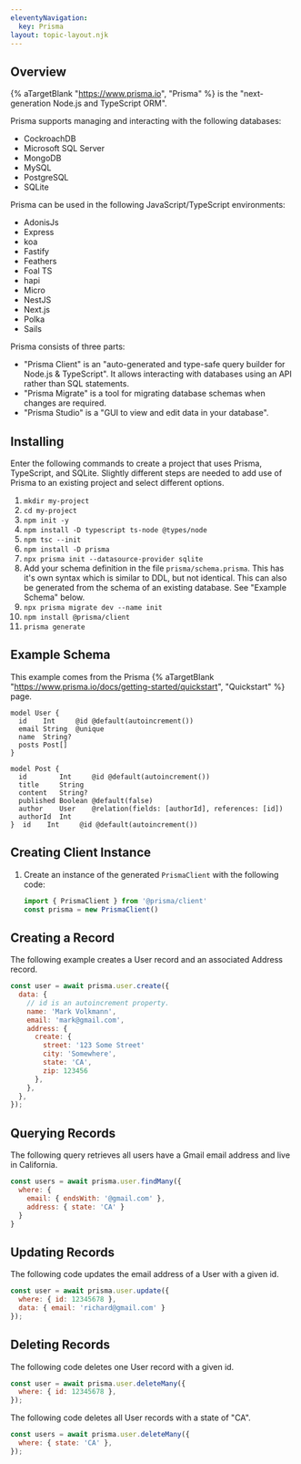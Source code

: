 ```yaml
---
eleventyNavigation:
  key: Prisma
layout: topic-layout.njk
---
```


## Overview

{% aTargetBlank "https://www.prisma.io", "Prisma" %} is the
"next-generation Node.js and TypeScript ORM".

Prisma supports managing and interacting with the following databases:

- CockroachDB
- Microsoft SQL Server
- MongoDB
- MySQL
- PostgreSQL
- SQLite

Prisma can be used in the following JavaScript/TypeScript environments:

- AdonisJs
- Express
- koa
- Fastify
- Feathers
- Foal TS
- hapi
- Micro
- NestJS
- Next.js
- Polka
- Sails

Prisma consists of three parts:

- "Prisma Client" is an "auto-generated and type-safe query builder
  for Node.js & TypeScript".
  It allows interacting with databases using an API rather than SQL statements.
- "Prisma Migrate" is a tool for migrating database schemas
  when changes are required.
- "Prisma Studio" is a "GUI to view and edit data in your database".

## Installing

Enter the following commands to create a project
that uses Prisma, TypeScript, and SQLite.
Slightly different steps are needed to add use of Prisma to an existing project
and select different options.

1. `mkdir my-project`
1. `cd my-project`
1. `npm init -y`
1. `npm install -D typescript ts-node @types/node`
1. `npm tsc --init`
1. `npm install -D prisma`
1. `npx prisma init --datasource-provider sqlite`
1. Add your schema definition in the file `prisma/schema.prisma`.
   This has it's own syntax which is similar to DDL, but not identical.
   This can also be generated from the schema of an existing database.
   See "Example Schema" below.
1. `npx prisma migrate dev --name init`
1. `npm install @prisma/client`
1. `prisma generate`

## Example Schema

This example comes from the Prisma {% aTargetBlank
"https://www.prisma.io/docs/getting-started/quickstart", "Quickstart" %} page.

```
model User {
  id    Int     @id @default(autoincrement())
  email String  @unique
  name  String?
  posts Post[]
}

model Post {
  id        Int     @id @default(autoincrement())
  title     String
  content   String?
  published Boolean @default(false)
  author    User    @relation(fields: [authorId], references: [id])
  authorId  Int
}  id    Int     @id @default(autoincrement())
```

## Creating Client Instance

1. Create an instance of the generated `PrismaClient` with the following code:

   ```js
   import { PrismaClient } from '@prisma/client'
   const prisma = new PrismaClient()
   ```

## Creating a Record

The following example creates a User record and an associated Address record.

```js
const user = await prisma.user.create({
  data: {
    // id is an autoincrement property.
    name: 'Mark Volkmann',
    email: 'mark@gmail.com',
    address: {
      create: {
        street: '123 Some Street'
        city: 'Somewhere',
        state: 'CA',
        zip: 123456
      },
    },
  },
});
```

## Querying Records

The following query retrieves all users have a Gmail email address
and live in California.

```js
const users = await prisma.user.findMany({
  where: {
    email: { endsWith: '@gmail.com' },
    address: { state: 'CA' }
  }
}
```

## Updating Records

The following code updates the email address of a User with a given id.

```js
const user = await prisma.user.update({
  where: { id: 12345678 },
  data: { email: 'richard@gmail.com' }
});
```

## Deleting Records

The following code deletes one User record with a given id.

```js
const user = await prisma.user.deleteMany({
  where: { id: 12345678 },
});
```

The following code deletes all User records with a state of "CA".

```js
const users = await prisma.user.deleteMany({
  where: { state: 'CA' },
});
```
